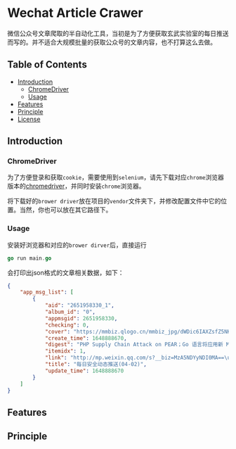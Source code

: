 # Wechat Article Crawer

微信公众号文章爬取的半自动化工具，当初是为了方便获取玄武实验室的每日推送而写的。并不适合大规模批量的获取公众号的文章内容，也不打算这么去做。

## Table of Contents
- [Introduction](#introduction)
   - [ChromeDriver](#chromedriver)
   - [Usage](#usage)  
- [Features](#features)
- [Principle](#Principle)
- [License](#license)

## Introduction

### ChromeDriver

为了方便登录和获取`cookie`，需要使用到`selenium`，请先下载对应`chrome`浏览器版本的[chromedriver](https://sites.google.com/a/chromium.org/chromedriver/)，并同时安装`chrome`浏览器。

将下载好的`brower driver`放在项目的`vendor`文件夹下，并修改配置文件中它的位置。当然，你也可以放在其它路径下。

### Usage

安装好浏览器和对应的`brower dirver`后，直接运行

```go
go run main.go
```

会打印出json格式的文章相关数据，如下：

```json
{
	"app_msg_list": [
		{
			"aid": "2651958330_1",
			"album_id": "0",
			"appmsgid": 2651958330,
			"checking": 0,
			"cover": "https://mmbiz.qlogo.cn/mmbiz_jpg/dWDic6IAXZsfZ5NKcSyULDMmjMncfAus29aTXCgabeiavgsebgt93sL07iahdxagl04wD6NwuJKCRalEXibDpghUwA/0?wx_fmt=jpeg",
			"create_time": 1648888670,
			"digest": "PHP Supply Chain Attack on PEAR；Go 语言将应用新 Mitigation 防御供应链攻击",
			"itemidx": 1,
			"link": "http://mp.weixin.qq.com/s?__biz=MzA5NDYyNDI0MA==\u0026mid=2651958330\u0026idx=1\u0026sn=a14fb5f431821a63dff80b219906e029\u0026chksm=8baecca5bcd945b3c1597d267fcd79304c7a5eac32dbb4be2a81f42aee7a9be6e15190e6d86d#rd",
			"title": "每日安全动态推送(04-02)",
			"update_time": 1648888670
		}
	]
}
```

## Features

## Principle

